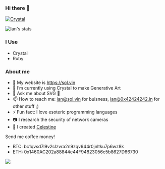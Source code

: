 ### Hi there 👋
<a href="https://crystal-lang.org/"><img alt="Crystal" src="https://img.shields.io/badge/Language-Crystal-%23000.svg"></a>

![Ian's stats](https://github-readme-stats.vercel.app/api?username=sol.vin&show_icons=true&count_private=true&show_owner=true&theme=radical)

### I Use
 * Crystal
 * Ruby
 
### About me
- 🔭 My website is https://sol.vin
- 🌱 I’m currently using Crystal to make Generative Art
- 💬 Ask me about SVG 🥰 
- 📫 How to reach me: ian@sol.vin for buisness, ian@0x42424242.in for other stuff ;)
- ⚡ Fun fact: I love esoteric programming languages
- 📷 I research the security of network cameras
- 🔆 I created [Celestine](https://github.com/celestinecr/celestine)

Send me coffee money!

- BTC: bc1qvsd7l9v2clzvra2n9zqv944r0jnltku7p6wz8k
- ETH: 0x1460AC202a88844e44F94823056c5b8627D66730

![](https://komarev.com/ghpvc/?username=redcodefinal)

